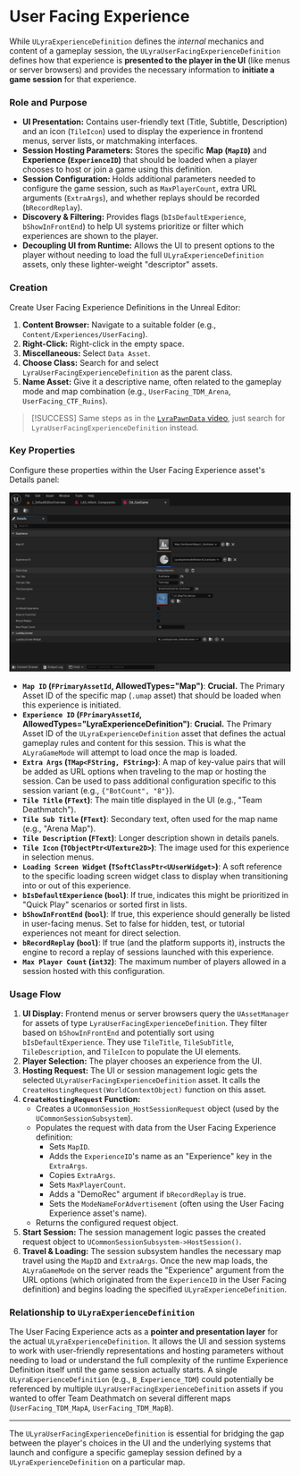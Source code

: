 # User Facing Experience

While `ULyraExperienceDefinition` defines the _internal_ mechanics and content of a gameplay session, the `ULyraUserFacingExperienceDefinition` defines how that experience is **presented to the player in the UI** (like menus or server browsers) and provides the necessary information to **initiate a game session** for that experience.

### Role and Purpose

* **UI Presentation:** Contains user-friendly text (Title, Subtitle, Description) and an icon (`TileIcon`) used to display the experience in frontend menus, server lists, or matchmaking interfaces.
* **Session Hosting Parameters:** Stores the specific **Map (`MapID`)** and **Experience (`ExperienceID`)** that should be loaded when a player chooses to host or join a game using this definition.
* **Session Configuration:** Holds additional parameters needed to configure the game session, such as `MaxPlayerCount`, extra URL arguments (`ExtraArgs`), and whether replays should be recorded (`bRecordReplay`).
* **Discovery & Filtering:** Provides flags (`bIsDefaultExperience`, `bShowInFrontEnd`) to help UI systems prioritize or filter which experiences are shown to the player.
* **Decoupling UI from Runtime:** Allows the UI to present options to the player without needing to load the full `ULyraExperienceDefinition` assets, only these lighter-weight "descriptor" assets.

### Creation

Create User Facing Experience Definitions in the Unreal Editor:

1. **Content Browser:** Navigate to a suitable folder (e.g., `Content/Experiences/UserFacing`).
2. **Right-Click:** Right-click in the empty space.
3. **Miscellaneous:** Select `Data Asset`.
4. **Choose Class:** Search for and select `LyraUserFacingExperienceDefinition` as the parent class.
5. **Name Asset:** Give it a descriptive name, often related to the gameplay mode and map combination (e.g., `UserFacing_TDM_Arena`, `UserFacing_CTF_Ruins`).

> [!SUCCESS]
> Same steps as in the [`LyraPawnData` video](lyrapawndata.md#creation), just search for `LyraUserFacingExperienceDefinition` instead.&#x20;

### Key Properties

Configure these properties within the User Facing Experience asset's Details panel:

<img src=".gitbook/assets/image (115).png" alt="" title="Gungame user facing experience definition">

* **`Map ID` (`FPrimaryAssetId`, AllowedTypes="Map")**: **Crucial.** The Primary Asset ID of the specific map (`.umap` asset) that should be loaded when this experience is initiated.
* **`Experience ID` (`FPrimaryAssetId`, AllowedTypes="LyraExperienceDefinition")**: **Crucial.** The Primary Asset ID of the `ULyraExperienceDefinition` asset that defines the actual gameplay rules and content for this session. This is what the `ALyraGameMode` will attempt to load once the map is loaded.
* **`Extra Args` (`TMap<FString, FString>`)**: A map of key-value pairs that will be added as URL options when traveling to the map or hosting the session. Can be used to pass additional configuration specific to this session variant (e.g., `{"BotCount", "8"}`).
* **`Tile Title` (`FText`)**: The main title displayed in the UI (e.g., "Team Deathmatch").
* **`Tile Sub Title` (`FText`)**: Secondary text, often used for the map name (e.g., "Arena Map").
* **`Tile Description` (`FText`)**: Longer description shown in details panels.
* **`Tile Icon` (`TObjectPtr<UTexture2D>`)**: The image used for this experience in selection menus.
* **`Loading Screen Widget` (`TSoftClassPtr<UUserWidget>`)**: A soft reference to the specific loading screen widget class to display when transitioning into or out of this experience.
* **`bIsDefaultExperience` (`bool`)**: If true, indicates this might be prioritized in "Quick Play" scenarios or sorted first in lists.
* **`bShowInFrontEnd` (`bool`)**: If true, this experience should generally be listed in user-facing menus. Set to false for hidden, test, or tutorial experiences not meant for direct selection.
* **`bRecordReplay` (`bool`)**: If true (and the platform supports it), instructs the engine to record a replay of sessions launched with this experience.
* **`Max Player Count` (`int32`)**: The maximum number of players allowed in a session hosted with this configuration.

### Usage Flow

1. **UI Display:** Frontend menus or server browsers query the `UAssetManager` for assets of type `LyraUserFacingExperienceDefinition`. They filter based on `bShowInFrontEnd` and potentially sort using `bIsDefaultExperience`. They use `TileTitle`, `TileSubTitle`, `TileDescription`, and `TileIcon` to populate the UI elements.
2. **Player Selection:** The player chooses an experience from the UI.
3. **Hosting Request:** The UI or session management logic gets the selected `ULyraUserFacingExperienceDefinition` asset. It calls the `CreateHostingRequest(WorldContextObject)` function on this asset.
4. **`CreateHostingRequest` Function:**
   * Creates a `UCommonSession_HostSessionRequest` object (used by the `UCommonSessionSubsystem`).
   * Populates the request with data from the User Facing Experience definition:
     * Sets `MapID`.
     * Adds the `ExperienceID`'s name as an "Experience" key in the `ExtraArgs`.
     * Copies `ExtraArgs`.
     * Sets `MaxPlayerCount`.
     * Adds a "DemoRec" argument if `bRecordReplay` is true.
     * Sets the `ModeNameForAdvertisement` (often using the User Facing Experience asset's name).
   * Returns the configured request object.
5. **Start Session:** The session management logic passes the created request object to `UCommonSessionSubsystem->HostSession()`.
6. **Travel & Loading:** The session subsystem handles the necessary map travel using the `MapID` and `ExtraArgs`. Once the new map loads, the `ALyraGameMode` on the server reads the "Experience" argument from the URL options (which originated from the `ExperienceID` in the User Facing definition) and begins loading the specified `ULyraExperienceDefinition`.

### Relationship to `ULyraExperienceDefinition`

The User Facing Experience acts as a **pointer and presentation layer** for the actual `ULyraExperienceDefinition`. It allows the UI and session systems to work with user-friendly representations and hosting parameters without needing to load or understand the full complexity of the runtime Experience Definition itself until the game session actually starts. A single `ULyraExperienceDefinition` (e.g., `B_Experience_TDM`) could potentially be referenced by multiple `ULyraUserFacingExperienceDefinition` assets if you wanted to offer Team Deathmatch on several different maps (`UserFacing_TDM_MapA`, `UserFacing_TDM_MapB`).

***

The `ULyraUserFacingExperienceDefinition` is essential for bridging the gap between the player's choices in the UI and the underlying systems that launch and configure a specific gameplay session defined by a `ULyraExperienceDefinition` on a particular map.

